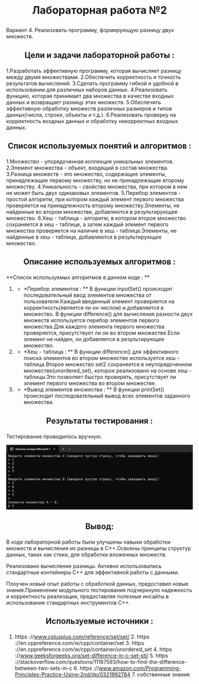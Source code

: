 # <p align="center">Лабораторная работа №2</p>

Вариант 4. Реализовать программу, формирующую разницу двух множеств.

## <p align = "center">Цели и задачи лабораторной работы : </p>
1.Разработать эффективную программу, которая вычисляет разницу между двумя множествами.
2.Обеспечить корректность и точность результатов вычислений.
3.Сделать программу гибкой и удобной в использовании для различных наборов данных.
4.Реализовать функцию, которая принимает два множества в качестве входных данных и возвращает разницу этих множеств.
5.Обеспечить эффективную обработку множеств различных размеров и типов данных(числа, строки, объекты и т.д.).
6.Реализовать проверку на корректность входных данных и обработку некорректных входных данных.

## <p align = "center">Список используемых понятий и алгоритмов : </p>
1.Множество - упорядоченная коллекция уникальных элементов.
2.Элемент множества - объект, входящий в состав множества.
3.Разница множеств - это множество, содержащее элементы, принадлежащие первому множеству, но не принадлежащие второму множеству.
4.Уникальность - свойство множества, при котором в нем не может быть двух одинаковых элементов.
5.Перебор элементов - простой алгоритм, при котором каждый элемент первого множества проверяется на принадлежность второму множеству.Элементы, не найденные во втором множестве, добавляются в результирующее множество.
6.Хеш - таблица - алгоритм, в котором второе множество сохраняется в хеш - таблице, а затем каждый элемент первого множества проверяется на наличие в хеш - таблице.Элементы, не найденные в хеш - таблице, добавляются в результирующее множество.

## <p align = "center">Описание используемых алгоритмов : </p>
**Список используемых алгоритмов в данном коде : **

1. * *Перебор элементов : **
В функции inputSet() происходит последовательный ввод элементов множества от пользователя.Каждый введенный элемент проверяется на корректность(является ли он числом) и добавляется в множество.
В функции difference() для вычисления разности двух множеств используется перебор элементов первого множества.Для каждого элемента первого множества проверяется, присутствует ли он во втором множестве.Если элемент не найден, он добавляется в результирующее множество.

2. * *Хеш - таблица : **
В функции difference() для эффективного поиска элементов во втором множестве используется хеш - таблица.Второе множество set2 сохраняется в неупорядоченном множестве(unordered_set), которое реализовано на основе хеш - таблицы.Это позволяет быстро проверять, присутствует ли элемент первого множества во втором множестве.

3. * *Вывод элементов множества : **
В функции printSet() происходит последовательный вывод всех элементов заданного множества.


## <p align = "center">Результаты тестирования : </p>
Тестирование проводилось вручную.

![test](test.png)

## <p align = "center">Вывод:</p>

В ходе лабораторной работы были улучшены навыки обработки множеств и вычисления их разницы в C++.Освоены принципы структур данных, таких как стеки, для обработки вложенных множеств.

Реализовано вычисление разницы. Активно использовались стандартные контейнеры C++ для эффективной работы с данными.

Плоучен новый опыт работы с обработкой данных, предоставил новые знания.Применение модульного тестирования подчеркнуло надежность и корректность реализации, предоставляя полезные инсайты в использование стандартных инструментов C++.

## <p align = "center">Используемые источники : </p>
1. https ://www.cplusplus.com/reference/set/set/
	2. https ://en.cppreference.com/w/cpp/container/set
	3. https ://en.cppreference.com/w/cpp/container/unordered_set
	4. https ://www.geeksforgeeks.org/set-difference-in-c-set-stl/
	5. https ://stackoverflow.com/questions/11187593/how-to-find-the-difference-between-two-sets-in-c
	6. https ://www.amazon.com/Programming-Principles-Practice-Using-2nd/dp/0321992784
	7. собственные знания 